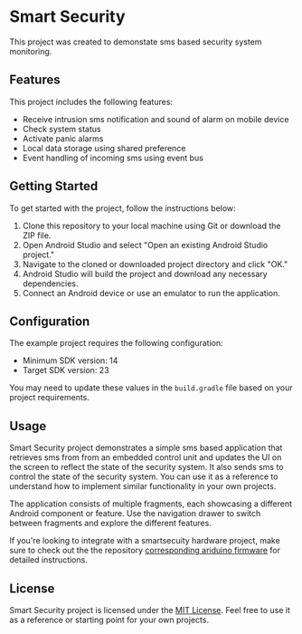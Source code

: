 # Smart Security

This project was created to demonstate sms based security system monitoring.

## Features

This project includes the following features:

- Receive intrusion sms notification and sound of alarm on mobile device
- Check system status
- Activate panic alarms
- Local data storage using shared preference
- Event handling of incoming sms using event bus

## Getting Started

To get started with the project, follow the instructions below:

1. Clone this repository to your local machine using Git or download the ZIP file.
2. Open Android Studio and select "Open an existing Android Studio project."
3. Navigate to the cloned or downloaded project directory and click "OK."
4. Android Studio will build the project and download any necessary dependencies.
5. Connect an Android device or use an emulator to run the application.

## Configuration

The example project requires the following configuration:

- Minimum SDK version: 14
- Target SDK version: 23

You may need to update these values in the `build.gradle` file based on your project requirements.

## Usage

Smart Security project demonstrates a simple sms based application that retrieves sms from from an embedded control unit and updates the UI on the screen to reflect the state of the security system. It also sends sms to control the state of the security system. You can use it as a reference to understand how to implement similar functionality in your own projects.

The application consists of multiple fragments, each showcasing a different Android component or feature. Use the navigation drawer to switch between fragments and explore the different features.

If you're looking to integrate with a smartsecuity hardware project, make sure to check out the the repository [corresponding ariduino firmware](https://github.com/cgardesey/Arduino-Projects/tree/6081e6e4ac8a747e5fff8c71dcf9dd85fc328a83/Smart_Security) for detailed instructions.

## License

Smart Security project is licensed under the [MIT License](LICENSE). Feel free to use it as a reference or starting point for your own projects.

